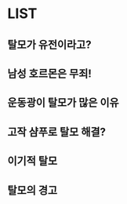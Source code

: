 ﻿


# LIST

## 탈모가 유전이라고?

## 남성 호르몬은 무죄!

## 운동광이 탈모가 많은 이유

## 고작 샴푸로 탈모 해결?

## 이기적 탈모

## 탈모의 경고

<!--stackedit_data:
eyJoaXN0b3J5IjpbMzE1NDc3NTk3LC01MTc4MDgyMTNdfQ==
-->